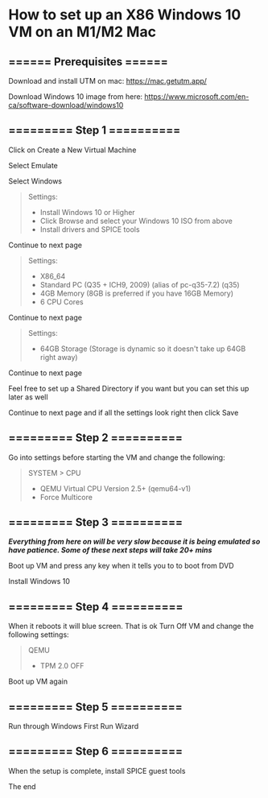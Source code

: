 
# How to set up an X86 Windows 10 VM on an M1/M2 Mac


## ====== Prerequisites ====== 

Download and install UTM on mac:
https://mac.getutm.app/

Download Windows 10 image from here: 
https://www.microsoft.com/en-ca/software-download/windows10


## ========= Step 1 ==========

Click on Create a New Virtual Machine

Select Emulate

Select Windows

> Settings:
> - Install Windows 10 or Higher
> - Click Browse and select your Windows 10 ISO from above
> - Install drivers and SPICE tools

Continue to next page

> Settings:
> - X86_64
> - Standard PC (Q35 + ICH9, 2009) (alias of pc-q35-7.2) (q35)
> - 4GB Memory (8GB is preferred if you have 16GB Memory)
> - 6 CPU Cores

Continue to next page

> Settings:
> - 64GB Storage (Storage is dynamic so it doesn't take up 64GB right away)

Continue to next page

Feel free to set up a Shared Directory if you want but you can set this up later as well

Continue to next page and if all the settings look right then click Save


## ========= Step 2 ==========

Go into settings before starting the VM and change the following:

> SYSTEM > CPU
> - QEMU Virtual CPU Version 2.5+ (qemu64-v1)
> - Force Multicore


## ========= Step 3 ==========

***Everything from here on will be very slow because it is being emulated so have patience. Some of these next steps will take 20+ mins***

Boot up VM and press any key when it tells you to to boot from DVD

Install Windows 10


## ========= Step 4 ==========

When it reboots it will blue screen. That is ok Turn Off VM and change the following settings:

> QEMU
> - TPM 2.0 OFF

Boot up VM again


## ========= Step 5 ==========

Run through Windows First Run Wizard


## ========= Step 6 ==========

When the setup is complete, install SPICE guest tools

The end
